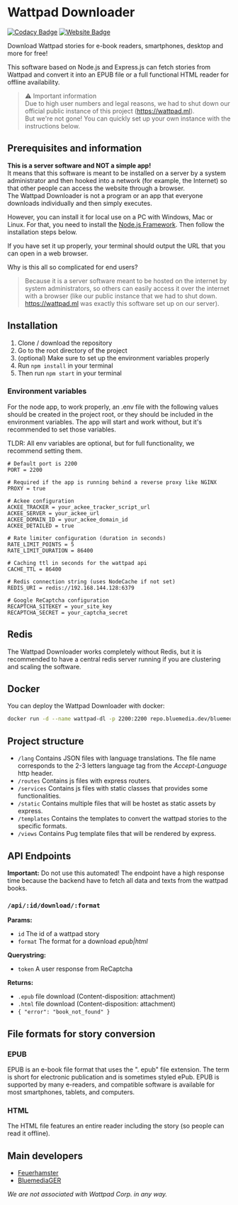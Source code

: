 # Wattpad Downloader
[![Codacy Badge](https://app.codacy.com/project/badge/Grade/d96cbab4794140b8af375d85fcf5d524)](https://www.codacy.com/gh/Feuerhamster/wattpad-downloader/dashboard?utm_source=github.com&amp;utm_medium=referral&amp;utm_content=Feuerhamster/wattpad-downloader&amp;utm_campaign=Badge_Grade)
[![Website Badge](https://img.shields.io/badge/website-https%3A%2F%2Fwattpad.ml-blue)](https://wattpad.ml)

Download Wattpad stories for e-book readers, smartphones, desktop and more for free!

This software based on Node.js and Express.js can fetch stories from Wattpad and convert it into an EPUB file or a full functional HTML reader for offline availability.

> ⚠ Important information  
> Due to high user numbers and legal reasons, we had to shut down our official public instance of this project (https://wattpad.ml).  
> But we're not gone! You can quickly set up your own instance with the instructions below.

## Prerequisites and information
**This is a server software and NOT a simple app!**  
It means that this software is meant to be installed on a server by a system administrator and then hooked into a network (for example, the Internet) so that other people can access the website through a browser.  
The Wattpad Downloader is not a program or an app that everyone downloads individually and then simply executes.

However, you can install it for local use on a PC with Windows, Mac or Linux.
For that, you need to install the [Node.js Framework](https://nodejs.org/en/).
Then follow the installation steps below.

If you have set it up properly, your terminal should output the URL that you can open in a web browser.

Why is this all so complicated for end users?
> Because it is a server software meant to be hosted on the internet by system administrators, so others can easily access it over the internet with a browser (like our public instance that we had to shut down. https://wattpad.ml was exactly this software set up on our server).

## Installation
1. Clone / download the repository
2. Go to the root directory of the project
3. (optional) Make sure to set up the environment variables properly
4. Run `npm install` in your terminal
5. Then run `npm start` in your terminal

### Environment variables
For the node app, to work properly, an .env file with the following values should be created in the project root, or they should be included in the environment variables.
The app will start and work without, but it's recommended to set those variables.

TLDR: All env variables are optional, but for full functionality, we recommend setting them.

```dotenv
# Default port is 2200
PORT = 2200

# Required if the app is running behind a reverse proxy like NGINX
PROXY = true

# Ackee configuration
ACKEE_TRACKER = your_ackee_tracker_script_url
ACKEE_SERVER = your_ackee_url
ACKEE_DOMAIN_ID = your_ackee_domain_id
ACKEE_DETAILED = true

# Rate limiter configuration (duration in seconds)
RATE_LIMIT_POINTS = 5
RATE_LIMIT_DURATION = 86400

# Caching ttl in seconds for the wattpad api
CACHE_TTL = 86400

# Redis connection string (uses NodeCache if not set)
REDIS_URI = redis://192.168.144.128:6379

# Google ReCaptcha configuration
RECAPTCHA_SITEKEY = your_site_key
RECAPTCHA_SECRET = your_captcha_secret
```

## Redis
The Wattpad Downloader works completely without Redis, but it is recommended to have a central redis server running if you are clustering and scaling the software.

## Docker
You can deploy the Wattpad Downloader with docker:
```bash
docker run -d --name wattpad-dl -p 2200:2200 repo.bluemedia.dev/bluemedia/wattpad-downloader
```

## Project structure
- `/lang` Contains JSON files with language translations. The file name corresponds to the 2-3 letters language tag from the *Accept-Language* http header.
- `/routes` Contains js files with express routers.
- `/services` Contains js files with static classes that provides some functionalities.
- `/static` Contains multiple files that will be hostet as static assets by express.
- `/templates` Contains the templates to convert the wattpad stories to the specific formats.
- `/views` Contains Pug template files that will be rendered by express.

## API Endpoints
**Important:** Do not use this automated! The endpoint have a high response time because the backend have to fetch all data and texts from the wattpad books.

### `/api/:id/download/:format`
**Params:**
- `id` The id of a wattpad story
- `format` The format for a download *epub|html*

**Querystring:**
- `token` A user response from ReCaptcha

**Returns:**
- `.epub` file download (Content-disposition: attachment)
- `.html` file download (Content-disposition: attachment)
- `{ "error": "book_not_found" }`

## File formats for story conversion

### EPUB
EPUB is an e-book file format that uses the ". epub" file extension.
The term is short for electronic publication and is sometimes styled ePub.
EPUB is supported by many e-readers, and compatible software is available for most smartphones, tablets, and computers.

### HTML
The HTML file features an entire reader including the story (so people can read it offline).

## Main developers
- [Feuerhamster](https://guthub.com/Feuerhamster)
- [BluemediaGER](https://github.com/BluemediaGER)

*We are not associated with Wattpad Corp. in any way.*
